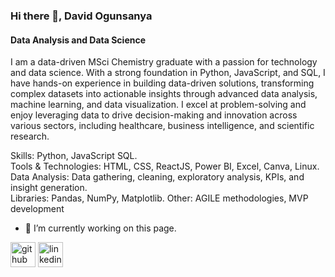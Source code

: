 ### Hi there 👋, David Ogunsanya
#### Data Analysis and Data Science
I am a data-driven MSci Chemistry graduate with a passion for technology and data science. With a strong foundation in Python, JavaScript, and SQL, I have hands-on experience in building data-driven solutions, transforming complex datasets into actionable insights through advanced data analysis, machine learning, and data visualization. I excel at problem-solving and enjoy leveraging data to drive decision-making and innovation across various sectors, including healthcare, business intelligence, and scientific research.

Skills:  Python, JavaScript SQL.  
Tools & Technologies: HTML, CSS, ReactJS, Power BI, Excel, Canva, Linux.  
Data Analysis: Data gathering, cleaning, exploratory analysis, KPIs, and insight generation.  
Libraries: Pandas, NumPy, Matplotlib. Other: AGILE methodologies, MVP development

- 🔭 I’m currently working on this page. 


[<img src='https://cdn.jsdelivr.net/npm/simple-icons@3.0.1/icons/github.svg' alt='github' height='40'>](https://github.com/David-Ogunsanya)  [<img src='https://cdn.jsdelivr.net/npm/simple-icons@3.0.1/icons/linkedin.svg' alt='linkedin' height='40'>](https://www.linkedin.com/in/https://www.linkedin.com/in/david-ogunsanya//)  

